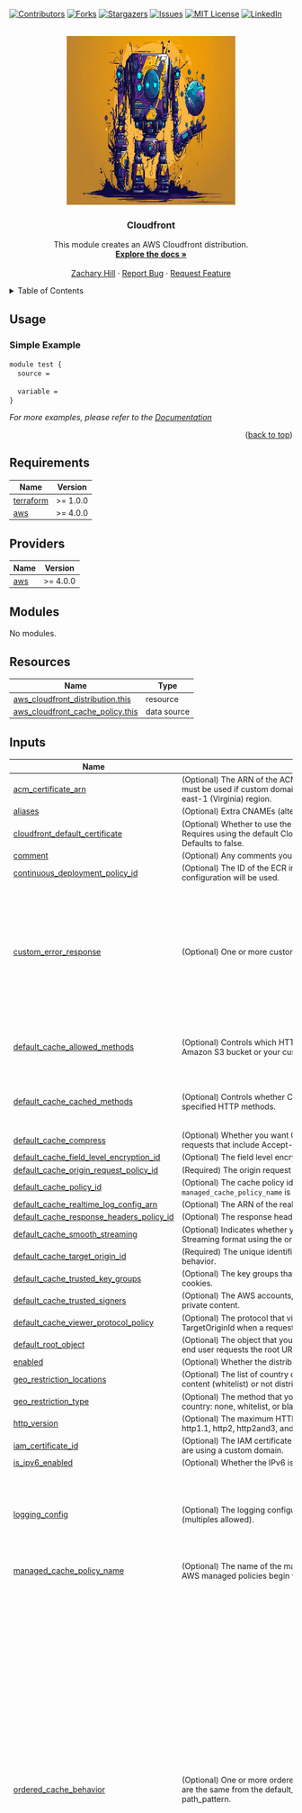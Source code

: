 <!-- Blank module readme template: Do a search and replace with your text editor for the following: `module_name`, `module_description` -->
<!-- Improved compatibility of back to top link: See: https://github.com/othneildrew/Best-README-Template/pull/73 -->
<a name="readme-top"></a>


<!-- PROJECT SHIELDS -->
<!--
*** I'm using markdown "reference style" links for readability.
*** Reference links are enclosed in brackets [ ] instead of parentheses ( ).
*** See the bottom of this document for the declaration of the reference variables
*** for contributors-url, forks-url, etc. This is an optional, concise syntax you may use.
*** https://www.markdownguide.org/basic-syntax/#reference-style-links
-->
[![Contributors][contributors-shield]][contributors-url]
[![Forks][forks-shield]][forks-url]
[![Stargazers][stars-shield]][stars-url]
[![Issues][issues-shield]][issues-url]
[![MIT License][license-shield]][license-url]
[![LinkedIn][linkedin-shield]][linkedin-url]


<!-- PROJECT LOGO -->
<br />
<div align="center">
  <a href="https://github.com/zachreborn/terraform-modules">
    <img src="/images/terraform_modules_logo.webp" alt="Logo" width="300" height="300">
  </a>

<h3 align="center">Cloudfront</h3>
  <p align="center">
    This module creates an AWS Cloudfront distribution.
    <br />
    <a href="https://github.com/zachreborn/terraform-modules"><strong>Explore the docs »</strong></a>
    <br />
    <br />
    <a href="https://zacharyhill.co">Zachary Hill</a>
    ·
    <a href="https://github.com/zachreborn/terraform-modules/issues">Report Bug</a>
    ·
    <a href="https://github.com/zachreborn/terraform-modules/issues">Request Feature</a>
  </p>
</div>


<!-- TABLE OF CONTENTS -->
<details>
  <summary>Table of Contents</summary>
  <ol>
    <li><a href="#usage">Usage</a></li>
    <li><a href="#requirements">Requirements</a></li>
    <li><a href="#providers">Providers</a></li>
    <li><a href="#modules">Modules</a></li>
    <li><a href="#Resources">Resources</a></li>
    <li><a href="#inputs">Inputs</a></li>
    <li><a href="#outputs">Outputs</a></li>
    <li><a href="#license">License</a></li>
    <li><a href="#contact">Contact</a></li>
    <li><a href="#acknowledgments">Acknowledgments</a></li>
  </ol>
</details>


<!-- USAGE EXAMPLES -->
## Usage
### Simple Example
```
module test {
  source = 

  variable = 
}
```

_For more examples, please refer to the [Documentation](https://github.com/zachreborn/terraform-modules)_

<p align="right">(<a href="#readme-top">back to top</a>)</p>

<!-- terraform-docs output will be input automatically below-->
<!-- terraform-docs markdown table --output-file README.md --output-mode inject .-->
<!-- BEGIN_TF_DOCS -->
## Requirements

| Name | Version |
|------|---------|
| <a name="requirement_terraform"></a> [terraform](#requirement\_terraform) | >= 1.0.0 |
| <a name="requirement_aws"></a> [aws](#requirement\_aws) | >= 4.0.0 |

## Providers

| Name | Version |
|------|---------|
| <a name="provider_aws"></a> [aws](#provider\_aws) | >= 4.0.0 |

## Modules

No modules.

## Resources

| Name | Type |
|------|------|
| [aws_cloudfront_distribution.this](https://registry.terraform.io/providers/hashicorp/aws/latest/docs/resources/cloudfront_distribution) | resource |
| [aws_cloudfront_cache_policy.this](https://registry.terraform.io/providers/hashicorp/aws/latest/docs/data-sources/cloudfront_cache_policy) | data source |

## Inputs

| Name | Description | Type | Default | Required |
|------|-------------|------|---------|:--------:|
| <a name="input_acm_certificate_arn"></a> [acm\_certificate\_arn](#input\_acm\_certificate\_arn) | (Optional) The ARN of the ACM certificate that you want to use with the distribution. This must be used if custom domain names are used. The ACM certificate must be in the us-east-1 (Virginia) region. | `string` | `null` | no |
| <a name="input_aliases"></a> [aliases](#input\_aliases) | (Optional) Extra CNAMEs (alternate domain names), if any, for this distribution. | `list(string)` | `null` | no |
| <a name="input_cloudfront_default_certificate"></a> [cloudfront\_default\_certificate](#input\_cloudfront\_default\_certificate) | (Optional) Whether to use the cloudfront default SSL certificate with the distribution. Requires using the default Cloudfont domain name as the distribution domain name. Defaults to false. | `bool` | `false` | no |
| <a name="input_comment"></a> [comment](#input\_comment) | (Optional) Any comments you want to include about the distribution. | `string` | `null` | no |
| <a name="input_continuous_deployment_policy_id"></a> [continuous\_deployment\_policy\_id](#input\_continuous\_deployment\_policy\_id) | (Optional) The ID of the ECR image scanning configuration to use. If omitted, no configuration will be used. | `string` | `null` | no |
| <a name="input_custom_error_response"></a> [custom\_error\_response](#input\_custom\_error\_response) | (Optional) One or more custom error response elements (multiples allowed). | <pre>list(object({<br/>    error_caching_min_ttl = optional(number) # The minimum amount of time you want HTTP error codes to stay in CloudFront caches before CloudFront queries your origin to see whether the object has been updated.<br/>    error_code            = number           # 4xx or 5xx HTTP status code that you want customized.<br/>    response_code         = optional(number) # HTTP status code to return.<br/>    response_page_path    = optional(string) # Path of the custom error page (for example, /custom_404.html). Must begin with a slash (/).<br/>  }))</pre> | `null` | no |
| <a name="input_default_cache_allowed_methods"></a> [default\_cache\_allowed\_methods](#input\_default\_cache\_allowed\_methods) | (Optional) Controls which HTTP methods CloudFront processes and forwards to your Amazon S3 bucket or your custom origin. | `list(string)` | <pre>[<br/>  "GET",<br/>  "HEAD"<br/>]</pre> | no |
| <a name="input_default_cache_cached_methods"></a> [default\_cache\_cached\_methods](#input\_default\_cache\_cached\_methods) | (Optional) Controls whether CloudFront caches the response to requests using the specified HTTP methods. | `list(string)` | <pre>[<br/>  "GET",<br/>  "HEAD"<br/>]</pre> | no |
| <a name="input_default_cache_compress"></a> [default\_cache\_compress](#input\_default\_cache\_compress) | (Optional) Whether you want CloudFront to automatically compress content for web requests that include Accept-Encoding: gzip in the request header. | `bool` | `true` | no |
| <a name="input_default_cache_field_level_encryption_id"></a> [default\_cache\_field\_level\_encryption\_id](#input\_default\_cache\_field\_level\_encryption\_id) | (Optional) The field level encryption id to attach to the default cache behavior. | `string` | `null` | no |
| <a name="input_default_cache_origin_request_policy_id"></a> [default\_cache\_origin\_request\_policy\_id](#input\_default\_cache\_origin\_request\_policy\_id) | (Required) The origin request policy id to attach to the default cache behavior. | `string` | n/a | yes |
| <a name="input_default_cache_policy_id"></a> [default\_cache\_policy\_id](#input\_default\_cache\_policy\_id) | (Optional) The cache policy id to attach to the default cache behavior. This is required if `managed_cache_policy_name` is not set. | `string` | `null` | no |
| <a name="input_default_cache_realtime_log_config_arn"></a> [default\_cache\_realtime\_log\_config\_arn](#input\_default\_cache\_realtime\_log\_config\_arn) | (Optional) The ARN of the real-time log configuration to use for the default cache behavior. | `string` | `null` | no |
| <a name="input_default_cache_response_headers_policy_id"></a> [default\_cache\_response\_headers\_policy\_id](#input\_default\_cache\_response\_headers\_policy\_id) | (Optional) The response headers policy id to attach to the default cache behavior. | `string` | `null` | no |
| <a name="input_default_cache_smooth_streaming"></a> [default\_cache\_smooth\_streaming](#input\_default\_cache\_smooth\_streaming) | (Optional) Indicates whether you want to distribute media files in Microsoft Smooth Streaming format using the origin that is associated with this cache behavior. | `bool` | `false` | no |
| <a name="input_default_cache_target_origin_id"></a> [default\_cache\_target\_origin\_id](#input\_default\_cache\_target\_origin\_id) | (Required) The unique identifier of the origin request policy to attach to the default cache behavior. | `string` | n/a | yes |
| <a name="input_default_cache_trusted_key_groups"></a> [default\_cache\_trusted\_key\_groups](#input\_default\_cache\_trusted\_key\_groups) | (Optional) The key groups that CloudFront can use to validate signed URLs or signed cookies. | `list(string)` | `null` | no |
| <a name="input_default_cache_trusted_signers"></a> [default\_cache\_trusted\_signers](#input\_default\_cache\_trusted\_signers) | (Optional) The AWS accounts, if any, that you want to allow to create signed URLs for private content. | `list(string)` | `null` | no |
| <a name="input_default_cache_viewer_protocol_policy"></a> [default\_cache\_viewer\_protocol\_policy](#input\_default\_cache\_viewer\_protocol\_policy) | (Optional) The protocol that viewers can use to access the files in the origin specified by TargetOriginId when a request matches the path pattern in PathPattern. | `string` | `"allow-all"` | no |
| <a name="input_default_root_object"></a> [default\_root\_object](#input\_default\_root\_object) | (Optional) The object that you want CloudFront to return (for example, index.html) when an end user requests the root URL. | `string` | `null` | no |
| <a name="input_enabled"></a> [enabled](#input\_enabled) | (Optional) Whether the distribution is enabled to accept end user requests for content. | `bool` | `true` | no |
| <a name="input_geo_restriction_locations"></a> [geo\_restriction\_locations](#input\_geo\_restriction\_locations) | (Optional) The list of country codes for which you want CloudFront either to distribute your content (whitelist) or not distribute your content (blacklist). | `list(string)` | `null` | no |
| <a name="input_geo_restriction_type"></a> [geo\_restriction\_type](#input\_geo\_restriction\_type) | (Optional) The method that you want to use to restrict distribution of your content by country: none, whitelist, or blacklist. | `string` | `"blacklist"` | no |
| <a name="input_http_version"></a> [http\_version](#input\_http\_version) | (Optional) The maximum HTTP version to support on the distribution. Allowed values are http1.1, http2, http2and3, and http3. | `string` | `"http2"` | no |
| <a name="input_iam_certificate_id"></a> [iam\_certificate\_id](#input\_iam\_certificate\_id) | (Optional) The IAM certificate id of the custom viewer certificate for this distribution if you are using a custom domain. | `string` | `null` | no |
| <a name="input_is_ipv6_enabled"></a> [is\_ipv6\_enabled](#input\_is\_ipv6\_enabled) | (Optional) Whether the IPv6 is enabled for the distribution. | `bool` | `true` | no |
| <a name="input_logging_config"></a> [logging\_config](#input\_logging\_config) | (Optional) The logging configuration that controls how logs are written to your distribution (multiples allowed). | <pre>object({<br/>    bucket          = string                # S3 bucket where the logs will be stored.<br/>    include_cookies = optional(bool, false) # Whether the cookies are logged in the access logs. Defaults to false.<br/>    prefix          = optional(string)      # The prefix for the log files.<br/>  })</pre> | `null` | no |
| <a name="input_managed_cache_policy_name"></a> [managed\_cache\_policy\_name](#input\_managed\_cache\_policy\_name) | (Optional) The name of the managed cache policy to use for the default cache behavior. AWS managed policies begin with the `Managed-` prefix. Example: `Managed-CachingOptimized`. | `string` | `null` | no |
| <a name="input_ordered_cache_behavior"></a> [ordered\_cache\_behavior](#input\_ordered\_cache\_behavior) | (Optional) One or more ordered cache behavior elements (multiples allowed). The values are the same from the default\_cache\_behaviors with the exception of requiring path\_pattern. | <pre>object({<br/>    allowed_methods            = list(string)           # Controls which HTTP methods CloudFront processes and forwards to your Amazon S3 bucket or your custom origin.<br/>    cached_methods             = list(string)           # Controls whether CloudFront caches the response to requests using the specified HTTP methods.<br/>    cache_policy_id            = string                 # The cache policy id to attach to the cache behavior.<br/>    compress                   = optional(bool)         # Whether you want CloudFront to automatically compress content for web requests that include Accept-Encoding: gzip in the request header.<br/>    field_level_encryption_id  = optional(string)       # The field level encryption id to attach to the cache behavior.<br/>    origin_request_policy_id   = string                 # The origin request policy id to attach to the cache behavior.<br/>    path_pattern               = string                 # The pattern (for example, images/*.jpg) that specifies which requests to apply the behavior to.<br/>    realtime_log_config_arn    = optional(string)       # The ARN of the real-time log configuration to use for the cache behavior.<br/>    response_headers_policy_id = optional(string)       # The response headers policy id to attach to the cache behavior.<br/>    smooth_streaming           = optional(bool)         # Indicates whether you want to distribute media files in Microsoft Smooth Streaming format using the origin that is associated with this cache behavior.<br/>    target_origin_id           = string                 # The unique identifier of the origin request policy to attach to the cache behavior.<br/>    trusted_key_groups         = optional(list(string)) # The key groups that CloudFront can use to validate signed URLs or signed cookies.<br/>    trusted_signers            = optional(list(string)) # The AWS accounts, if any, that you want to allow to create signed URLs for private content.<br/>    viewer_protocol_policy     = optional(string)       # The protocol that viewers can use to access the files in the origin specified by TargetOriginId when a request matches the path pattern in PathPattern.<br/>  })</pre> | `null` | no |
| <a name="input_origin"></a> [origin](#input\_origin) | (Required) One or more origins for this distribution (multiples allowed). | <pre>list(object({<br/>    connect_attempts   = optional(number, 3)  # The number of times that CloudFront attempts to connect to the origin; valid values are 1, 2, or 3 attempts. Defaults to 3.<br/>    connection_timeout = optional(number, 10) # The number of seconds that CloudFront waits when trying to establish a connection to the origin. Must be between 1-10. Defaults to 10.<br/>    domain_name        = string               # The DNS domain name of the S3 bucket or the HTTP server where the content is located.<br/>    origin_id          = string               # A unique identifier for the origin.<br/>    origin_path        = optional(string)     # An optional element that causes CloudFront to request your content from a directory in your Amazon S3 bucket or your custom origin.<br/>    custom_header = optional(object({<br/>      header_name  = string # The name of the header.<br/>      header_value = string # The value of the header.<br/>    }))                     # One or more custom headers that you want to include in the origin request.<br/>    custom_origin_config = optional(object({<br/>      http_port                 = optional(number, 80)   # The HTTP port the custom origin listens on.<br/>      https_port                = optional(number, 443)  # The HTTPS port the custom origin listens on.<br/>      origins_keepalive_timeout = optional(number, 5)    # The keepalive timeout for the origin.<br/>      origin_protocol_policy    = optional(string)       # The origin protocol policy to apply to your origin. Must be one of http-only, https-only, or match-viewer.<br/>      origin_read_timeout       = optional(number, 30)   # The read timeout for the origin.<br/>      origin_ssl_protocols      = optional(list(string)) # The SSL/TLS protocols that you want CloudFront to use when communicating with your origin over HTTPS.<br/>    }))                                                  # The custom origin configuration information.<br/>    origin_shield = optional(object({<br/>      enabled              = bool             # Whether Origin Shield is enabled.<br/>      origin_shield_region = optional(string) # The region for Origin Shield.<br/>    }))                                       # The region for Origin Shield.<br/>    s3_origin_config = optional(object({<br/>      origin_access_identity = optional(string) # The CloudFront origin access identity to associate with the origin.<br/>    }))                                         # The S3 origin configuration information.<br/>  }))</pre> | n/a | yes |
| <a name="input_price_class"></a> [price\_class](#input\_price\_class) | (Optional) The price class for this distribution. One of PriceClass\_All, PriceClass\_200, PriceClass\_100. See the AWS documentation for more details at https://docs.aws.amazon.com/cdk/api/v2/python/aws_cdk.aws_cloudfront/PriceClass.html. | `string` | `"PriceClass_100"` | no |
| <a name="input_retain_on_delete"></a> [retain\_on\_delete](#input\_retain\_on\_delete) | (Optional) Disables the distribution instead of deleting it when destroying the resource through Terraform. If this is set, the distribution needs to be deleted manually afterwards. Default is false. | `bool` | `false` | no |
| <a name="input_ssl_minimum_protocol_version"></a> [ssl\_minimum\_protocol\_version](#input\_ssl\_minimum\_protocol\_version) | (Optional) The minimum version of the SSL protocol that you want CloudFront to use for HTTPS connections. Can only be set if the ssl\_support\_method is set to sni-only or vip. | `string` | `"TLSv1.2_2021"` | no |
| <a name="input_ssl_support_method"></a> [ssl\_support\_method](#input\_ssl\_support\_method) | (Optional) Specifies how you want CloudFront to serve HTTPS requests. One of vip, sni-only, or static-ip. | `string` | `"sni-only"` | no |
| <a name="input_staging"></a> [staging](#input\_staging) | (Optional) Whether the distribution is in a staging environment. Default is false. | `bool` | `false` | no |
| <a name="input_tags"></a> [tags](#input\_tags) | (Optional) Map of tags to assign to the device. | `map(any)` | <pre>{<br/>  "created_by": "terraform",<br/>  "environment": "prod",<br/>  "terraform": "true"<br/>}</pre> | no |
| <a name="input_wait_for_deployment"></a> [wait\_for\_deployment](#input\_wait\_for\_deployment) | (Optional) If enabled, the resource will wait for the distribution status to change from InProgress to Deployed. Setting this to false will skip the process. Default is true. | `bool` | `true` | no |
| <a name="input_web_acl_id"></a> [web\_acl\_id](#input\_web\_acl\_id) | (Optional) The AWS WAF WebACL to associate with this distribution. | `string` | `null` | no |

## Outputs

| Name | Description |
|------|-------------|
| <a name="output_arn"></a> [arn](#output\_arn) | ARN of the CloudFront distribution |
| <a name="output_domain_name"></a> [domain\_name](#output\_domain\_name) | Domain name corresponding to the distribution |
| <a name="output_hosted_zone_id"></a> [hosted\_zone\_id](#output\_hosted\_zone\_id) | The Route 53 Hosted Zone ID that can be used to route an Alias record to |
| <a name="output_id"></a> [id](#output\_id) | ID of the CloudFront distribution |
<!-- END_TF_DOCS -->

<!-- LICENSE -->
## License

Distributed under the MIT License. See `LICENSE.txt` for more information.

<p align="right">(<a href="#readme-top">back to top</a>)</p>



<!-- CONTACT -->
## Contact

Zachary Hill - [![LinkedIn][linkedin-shield]][linkedin-url] - zhill@zacharyhill.co

Project Link: [https://github.com/zachreborn/terraform-modules](https://github.com/zachreborn/terraform-modules)

<p align="right">(<a href="#readme-top">back to top</a>)</p>



<!-- ACKNOWLEDGMENTS -->
## Acknowledgments

* [Zachary Hill](https://zacharyhill.co)
* [Jake Jones](https://github.com/jakeasarus)

<p align="right">(<a href="#readme-top">back to top</a>)</p>


<!-- MARKDOWN LINKS & IMAGES -->
<!-- https://www.markdownguide.org/basic-syntax/#reference-style-links -->
[contributors-shield]: https://img.shields.io/github/contributors/zachreborn/terraform-modules.svg?style=for-the-badge
[contributors-url]: https://github.com/zachreborn/terraform-modules/graphs/contributors
[forks-shield]: https://img.shields.io/github/forks/zachreborn/terraform-modules.svg?style=for-the-badge
[forks-url]: https://github.com/zachreborn/terraform-modules/network/members
[stars-shield]: https://img.shields.io/github/stars/zachreborn/terraform-modules.svg?style=for-the-badge
[stars-url]: https://github.com/zachreborn/terraform-modules/stargazers
[issues-shield]: https://img.shields.io/github/issues/zachreborn/terraform-modules.svg?style=for-the-badge
[issues-url]: https://github.com/zachreborn/terraform-modules/issues
[license-shield]: https://img.shields.io/github/license/zachreborn/terraform-modules.svg?style=for-the-badge
[license-url]: https://github.com/zachreborn/terraform-modules/blob/master/LICENSE.txt
[linkedin-shield]: https://img.shields.io/badge/-LinkedIn-black.svg?style=for-the-badge&logo=linkedin&colorB=555
[linkedin-url]: https://www.linkedin.com/in/zachary-hill-5524257a/
[product-screenshot]: /images/screenshot.webp
[Terraform.io]: https://img.shields.io/badge/Terraform-7B42BC?style=for-the-badge&logo=terraform
[Terraform-url]: https://terraform.io